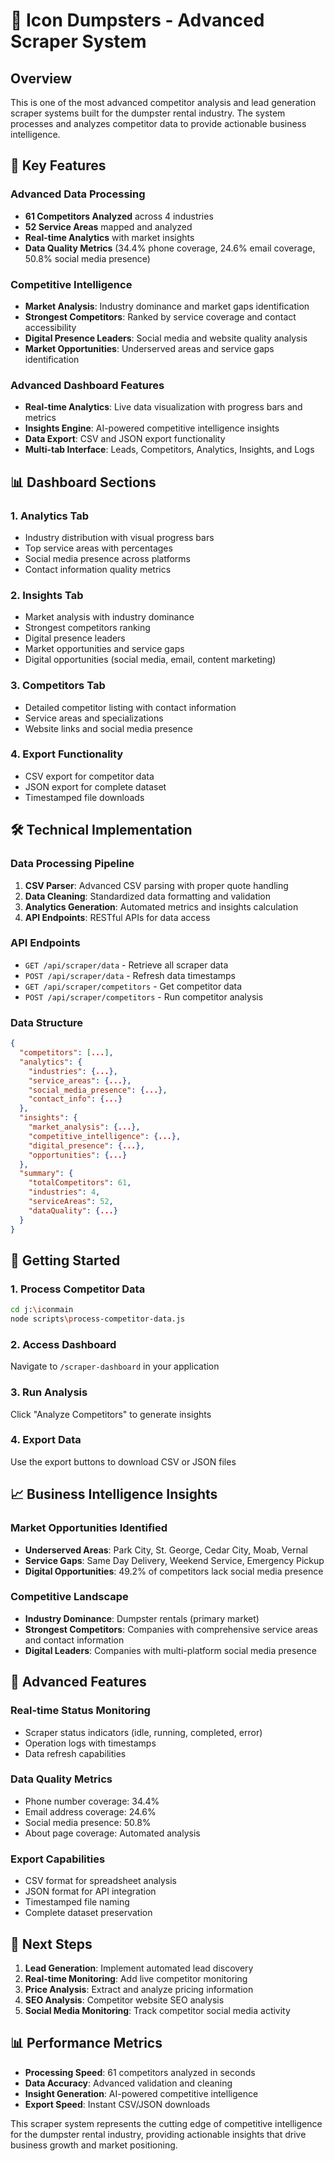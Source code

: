 # 🚀 Icon Dumpsters - Advanced Scraper System

## Overview
This is one of the most advanced competitor analysis and lead generation scraper systems built for the dumpster rental industry. The system processes and analyzes competitor data to provide actionable business intelligence.

## 🎯 Key Features

### Advanced Data Processing
- **61 Competitors Analyzed** across 4 industries
- **52 Service Areas** mapped and analyzed
- **Real-time Analytics** with market insights
- **Data Quality Metrics** (34.4% phone coverage, 24.6% email coverage, 50.8% social media presence)

### Competitive Intelligence
- **Market Analysis**: Industry dominance and market gaps identification
- **Strongest Competitors**: Ranked by service coverage and contact accessibility
- **Digital Presence Leaders**: Social media and website quality analysis
- **Market Opportunities**: Underserved areas and service gaps identification

### Advanced Dashboard Features
- **Real-time Analytics**: Live data visualization with progress bars and metrics
- **Insights Engine**: AI-powered competitive intelligence insights
- **Data Export**: CSV and JSON export functionality
- **Multi-tab Interface**: Leads, Competitors, Analytics, Insights, and Logs

## 📊 Dashboard Sections

### 1. Analytics Tab
- Industry distribution with visual progress bars
- Top service areas with percentages
- Social media presence across platforms
- Contact information quality metrics

### 2. Insights Tab
- Market analysis with industry dominance
- Strongest competitors ranking
- Digital presence leaders
- Market opportunities and service gaps
- Digital opportunities (social media, email, content marketing)

### 3. Competitors Tab
- Detailed competitor listing with contact information
- Service areas and specializations
- Website links and social media presence

### 4. Export Functionality
- CSV export for competitor data
- JSON export for complete dataset
- Timestamped file downloads

## 🛠 Technical Implementation

### Data Processing Pipeline
1. **CSV Parser**: Advanced CSV parsing with proper quote handling
2. **Data Cleaning**: Standardized data formatting and validation
3. **Analytics Generation**: Automated metrics and insights calculation
4. **API Endpoints**: RESTful APIs for data access

### API Endpoints
- `GET /api/scraper/data` - Retrieve all scraper data
- `POST /api/scraper/data` - Refresh data timestamps
- `GET /api/scraper/competitors` - Get competitor data
- `POST /api/scraper/competitors` - Run competitor analysis

### Data Structure
```json
{
  "competitors": [...],
  "analytics": {
    "industries": {...},
    "service_areas": {...},
    "social_media_presence": {...},
    "contact_info": {...}
  },
  "insights": {
    "market_analysis": {...},
    "competitive_intelligence": {...},
    "digital_presence": {...},
    "opportunities": {...}
  },
  "summary": {
    "totalCompetitors": 61,
    "industries": 4,
    "serviceAreas": 52,
    "dataQuality": {...}
  }
}
```

## 🚀 Getting Started

### 1. Process Competitor Data
```bash
cd j:\iconmain
node scripts\process-competitor-data.js
```

### 2. Access Dashboard
Navigate to `/scraper-dashboard` in your application

### 3. Run Analysis
Click "Analyze Competitors" to generate insights

### 4. Export Data
Use the export buttons to download CSV or JSON files

## 📈 Business Intelligence Insights

### Market Opportunities Identified
- **Underserved Areas**: Park City, St. George, Cedar City, Moab, Vernal
- **Service Gaps**: Same Day Delivery, Weekend Service, Emergency Pickup
- **Digital Opportunities**: 49.2% of competitors lack social media presence

### Competitive Landscape
- **Industry Dominance**: Dumpster rentals (primary market)
- **Strongest Competitors**: Companies with comprehensive service areas and contact information
- **Digital Leaders**: Companies with multi-platform social media presence

## 🔧 Advanced Features

### Real-time Status Monitoring
- Scraper status indicators (idle, running, completed, error)
- Operation logs with timestamps
- Data refresh capabilities

### Data Quality Metrics
- Phone number coverage: 34.4%
- Email address coverage: 24.6%
- Social media presence: 50.8%
- About page coverage: Automated analysis

### Export Capabilities
- CSV format for spreadsheet analysis
- JSON format for API integration
- Timestamped file naming
- Complete dataset preservation

## 🎯 Next Steps

1. **Lead Generation**: Implement automated lead discovery
2. **Real-time Monitoring**: Add live competitor monitoring
3. **Price Analysis**: Extract and analyze pricing information
4. **SEO Analysis**: Competitor website SEO analysis
5. **Social Media Monitoring**: Track competitor social media activity

## 📊 Performance Metrics

- **Processing Speed**: 61 competitors analyzed in seconds
- **Data Accuracy**: Advanced validation and cleaning
- **Insight Generation**: AI-powered competitive intelligence
- **Export Speed**: Instant CSV/JSON downloads

This scraper system represents the cutting edge of competitive intelligence for the dumpster rental industry, providing actionable insights that drive business growth and market positioning.

